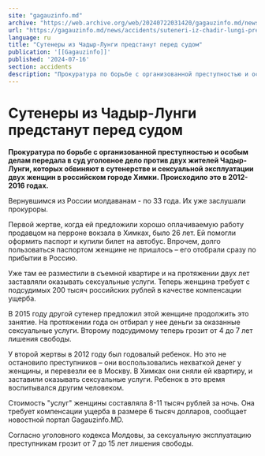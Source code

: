 ```yaml
---
site: "gagauzinfo.md"
archive: "https://web.archive.org/web/20240722031420/gagauzinfo.md/news/accidents/suteneri-iz-chadir-lungi-predstanut-pered-sudom"
url: "https://gagauzinfo.md/news/accidents/suteneri-iz-chadir-lungi-predstanut-pered-sudom"
language: ru
title: "Сутенеры из Чадыр-Лунги предстанут перед судом"
publication: '[[Gagauzinfo]]'
published: '2024-07-16'
section: accidents
description: "Прокуратура по борьбе с организованной преступностью и особым делам передала в суд уголовное дело против двух жителей Чадыр-Лунги, которых обвиняют в сутенерстве и сексуальной эксплуатации двух женщин в российском городе Химки. Происходило это в 2012-2016 годах."
---
```


# Сутенеры из Чадыр-Лунги предстанут перед судом

**Прокуратура по борьбе с организованной преступностью и особым делам передала в суд уголовное дело против двух жителей Чадыр-Лунги, которых обвиняют в сутенерстве и сексуальной эксплуатации двух женщин в российском городе Химки. Происходило это в 2012-2016 годах.**

Вернувшимся из России молдаванам - по 33 года. Их уже заслушали прокуроры.

Первой жертве, когда ей предложили хорошо оплачиваемую работу продавцом на перроне вокзала в Химках, было 26 лет. Ей помогли оформить паспорт и купили билет на автобус. Впрочем, долго пользоваться паспортом женщине не пришлось – его отобрали сразу по прибытии в Россию.

Уже там ее разместили в съемной квартире и на протяжении двух лет заставляли оказывать сексуальные услуги. Теперь женщина требует с подсудимых 200 тысяч российских рублей в качестве компенсации ущерба.

В 2015 году другой сутенер предложил этой женщине продолжить это занятие. На протяжении года он отбирал у нее деньги за оказанные сексуальные услуги. Второму подсудимому теперь грозит от 4 до 7 лет лишения свободы.

У второй жертвы в 2012 году был годовалый ребенок. Но это не остановило преступников – они воспользовались нехваткой денег у женщины, и перевезли ее в Москву. В Химках они сняли ей квартиру, и заставили оказывать сексуальные услуги. Ребенок в это время воспитывался другим человеком.

Стоимость "услуг" женщины составляла 8-11 тысяч рублей за ночь. Она требует компенсации ущерба в размере 6 тысяч долларов, сообщает новостной портал Gagauzinfo.MD.

Согласно уголовного кодекса Молдовы, за сексуальную эксплуатацию преступникам грозит от 7 до 15 лет лишения свободы.